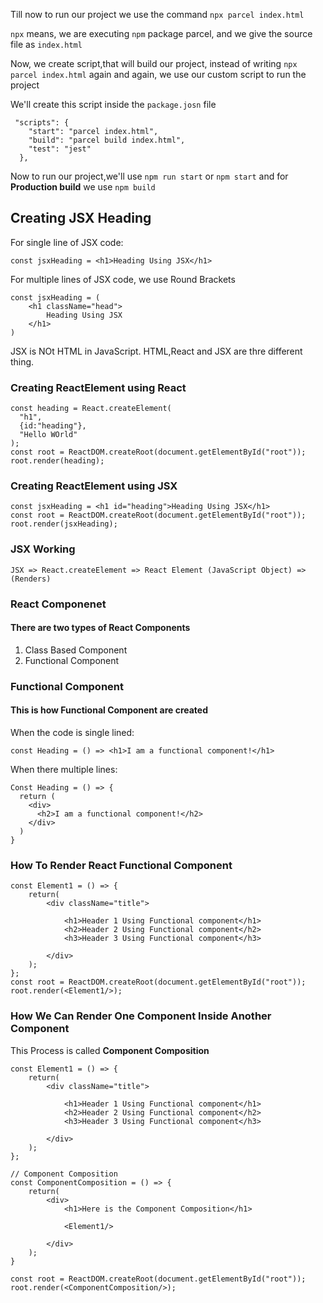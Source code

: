<P>Till now to run our project we use the command <code>npx parcel index.html</code></p>
<P><code>npx</code> means, we are executing <code>npm</code> package parcel, and we give the source file as <code>index.html</code></p>
<P>Now, we create script,that will build our project, instead of writing <code>npx parcel index.html</code> again and again, we use our custom script to run the project</p>
<P>We'll create this script inside the <code>package.josn</code> file</p>

```
 "scripts": {
    "start": "parcel index.html",
    "build": "parcel build index.html",
    "test": "jest"
  },
  ```
<p>Now to run our project,we'll use <code>npm run start</code> or <code>npm start</code> and for <b>Production build</b> we use <code>npm build</code></p>

<h2>Creating JSX Heading</h2>
<p>For single line of JSX code:</p>

`
const jsxHeading = <h1>Heading Using JSX</h1>
`
<p>For multiple lines of JSX code, we use Round Brackets</p>

```
const jsxHeading = (
    <h1 className="head">
        Heading Using JSX
    </h1>
)
```

<p>JSX is NOt HTML in JavaScript. HTML,React and JSX are thre different thing.</p>

<h3>Creating ReactElement using React</h3>

```
const heading = React.createElement(
  "h1",
  {id:"heading"},
  "Hello WOrld"
);
const root = ReactDOM.createRoot(document.getElementById("root"));
root.render(heading);
```

<h3>Creating ReactElement using JSX</h3>

```
const jsxHeading = <h1 id="heading">Heading Using JSX</h1> 
const root = ReactDOM.createRoot(document.getElementById("root"));
root.render(jsxHeading);
```

<h3>JSX Working</h3>

```
JSX => React.createElement => React Element (JavaScript Object) => (Renders)

```

<h3>React Componenet</h3>
<h4>There are two types of React Components</h4>
<ol>
  <li>Class Based Component</li>
  <li>Functional Component</li>
</ol>
<h3>Functional Component</h3>
<h4>This is how Functional Component are created</h4>
<p>When the code is single lined:</p>

```
const Heading = () => <h1>I am a functional component!</h1>
```
<p>When there multiple lines:</p>

```
Const Heading = () => {
  return (
    <div>
      <h2>I am a functional component!</h2>
    </div>
  )
}
```

<h3>How To Render React Functional Component</h3>

```
const Element1 = () => {
    return(
        <div className="title">

            <h1>Header 1 Using Functional component</h1>
            <h2>Header 2 Using Functional component</h2>
            <h3>Header 3 Using Functional component</h3>
            
        </div>
    );
};
const root = ReactDOM.createRoot(document.getElementById("root"));
root.render(<Element1/>);

```

<h3>How We Can Render One Component Inside Another Component</h3>
<p>This Process is called <b>Component Composition</b></p>

```
const Element1 = () => {
    return(
        <div className="title">

            <h1>Header 1 Using Functional component</h1>
            <h2>Header 2 Using Functional component</h2>
            <h3>Header 3 Using Functional component</h3>
            
        </div>
    );
};

// Component Composition
const ComponentComposition = () => {
    return(
        <div>
            <h1>Here is the Component Composition</h1>

            <Element1/>
    
        </div>
    );
}
  
const root = ReactDOM.createRoot(document.getElementById("root"));
root.render(<ComponentComposition/>);

```

<p></p>
<p></p>
